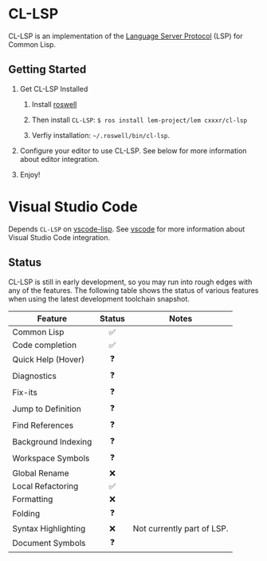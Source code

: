 # CL-LSP
CL-LSP is an implementation of the [Language Server Protocol](https://microsoft.github.io/language-server-protocol/) (LSP) for Common Lisp.

## Getting Started

1. Get CL-LSP Installed

    1. Install [roswell](https://github.com/roswell/roswell/)

    2. Then install `CL-LSP`: `$ ros install lem-project/lem cxxxr/cl-lsp`

    3. Verfiy installation: `~/.roswell/bin/cl-lsp`.

2. Configure your editor to use CL-LSP. See below for more information about editor integration.

3. Enjoy!

# Visual Studio Code

Depends `CL-LSP` on [vscode-lisp](https://github.com/mattn/vscode-lisp). See [vscode](vscode) for more information about Visual Studio Code integration.

## Status

CL-LSP is still in early development, so you may run into rough edges with any of the features. The following table shows the status of various features when using the latest development toolchain snapshot.

| Feature | Status | Notes |
|---------|:------:|-------|
| Common Lisp | ✅ | |
| Code completion | ✅ | |
| Quick Help (Hover) | ❓| |
| Diagnostics | ❓ | |
| Fix-its | ❓ | |
| Jump to Definition | ❓ | |
| Find References | ❓ | |
| Background Indexing | ❓ | |
| Workspace Symbols | ❓ | |
| Global Rename | ❌ | |
| Local Refactoring | ✅ | |
| Formatting | ❌ | |
| Folding | ❓ | |
| Syntax Highlighting | ❌ | Not currently part of LSP. |
| Document Symbols | ❓ |  |
